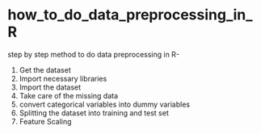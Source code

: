 # how_to_do_data_preprocessing_in_R
step by step method to do data preprocessing in R-
1. Get the dataset
2. Import necessary libraries
3. Import the dataset
4. Take care of the missing data
5. convert categorical variables into dummy variables
6. Splitting the dataset into training and test set
7. Feature Scaling
